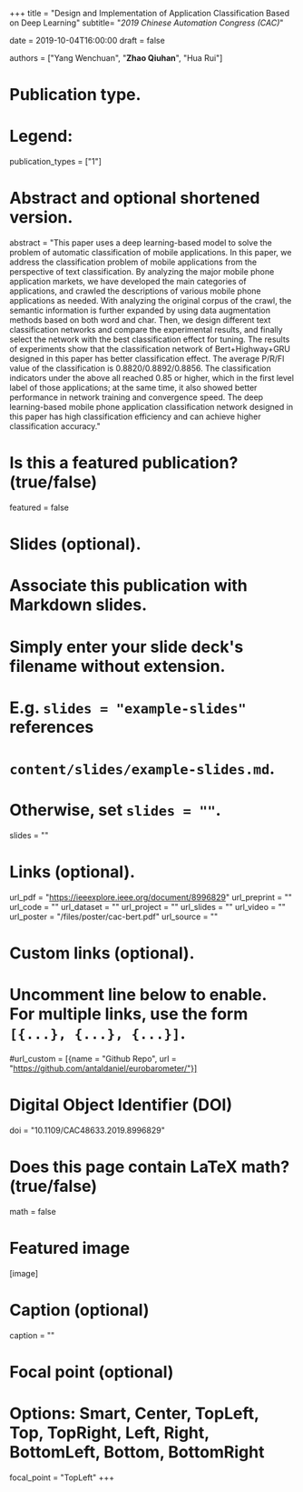 +++
title = "Design and Implementation of Application Classification Based on Deep Learning"
subtitle= "_2019 Chinese Automation Congress (CAC)_"

date = 2019-10-04T16:00:00
draft = false

authors = ["Yang Wenchuan", "**Zhao Qiuhan**", "Hua Rui"]

# Publication type.
# Legend:

publication_types = ["1"]

# Abstract and optional shortened version.
abstract = "This paper uses a deep learning-based model to solve the problem of automatic classification of mobile applications. In this paper, we address the classification problem of mobile applications from the perspective of text classification. By analyzing the major mobile phone application markets, we have developed the main categories of applications, and crawled the descriptions of various mobile phone applications as needed. With analyzing the original corpus of the crawl, the semantic information is further expanded by using data augmentation methods based on both word and char. Then, we design different text classification networks and compare the experimental results, and finally select the network with the best classification effect for tuning. The results of experiments show that the classification network of Bert+Highway+GRU designed in this paper has better classification effect. The average P/R/Fl value of the classification is 0.8820/0.8892/0.8856. The classification indicators under the above all reached 0.85 or higher, which in the first level label of those applications; at the same time, it also showed better performance in network training and convergence speed. The deep learning-based mobile phone application classification network designed in this paper has high classification efficiency and can achieve higher classification accuracy."


# Is this a featured publication? (true/false)
featured = false

# Slides (optional).
#   Associate this publication with Markdown slides.
#   Simply enter your slide deck's filename without extension.
#   E.g. `slides = "example-slides"` references 
#   `content/slides/example-slides.md`.
#   Otherwise, set `slides = ""`.
slides = ""

# Links (optional).
url_pdf = "https://ieeexplore.ieee.org/document/8996829"
url_preprint = ""
url_code = ""
url_dataset = ""
url_project = ""
url_slides = ""
url_video = ""
url_poster = "/files/poster/cac-bert.pdf"
url_source = ""

# Custom links (optional).
#   Uncomment line below to enable. For multiple links, use the form `[{...}, {...}, {...}]`.
#url_custom = [{name = "Github Repo", url = "https://github.com/antaldaniel/eurobarometer/"}]

# Digital Object Identifier (DOI)
doi = "10.1109/CAC48633.2019.8996829"

# Does this page contain LaTeX math? (true/false)
math = false

# Featured image
[image]
  # Caption (optional)
  caption = ""

  # Focal point (optional)
  # Options: Smart, Center, TopLeft, Top, TopRight, Left, Right, BottomLeft, Bottom, BottomRight
  focal_point = "TopLeft"
+++

